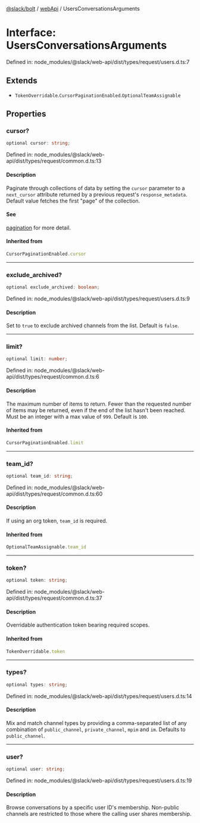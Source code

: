 [@slack/bolt](../../../../index.md) / [webApi](../index.md) / UsersConversationsArguments

# Interface: UsersConversationsArguments

Defined in: node\_modules/@slack/web-api/dist/types/request/users.d.ts:7

## Extends

- `TokenOverridable`.`CursorPaginationEnabled`.`OptionalTeamAssignable`

## Properties

### cursor?

```ts
optional cursor: string;
```

Defined in: node\_modules/@slack/web-api/dist/types/request/common.d.ts:13

#### Description

Paginate through collections of data by setting the `cursor` parameter to a `next_cursor` attribute
returned by a previous request's `response_metadata`.
Default value fetches the first "page" of the collection.

#### See

[pagination](https://api.slack.com/docs/pagination) for more detail.

#### Inherited from

```ts
CursorPaginationEnabled.cursor
```

***

### exclude\_archived?

```ts
optional exclude_archived: boolean;
```

Defined in: node\_modules/@slack/web-api/dist/types/request/users.d.ts:9

#### Description

Set to `true` to exclude archived channels from the list. Default is `false`.

***

### limit?

```ts
optional limit: number;
```

Defined in: node\_modules/@slack/web-api/dist/types/request/common.d.ts:6

#### Description

The maximum number of items to return. Fewer than the requested number of items may be returned,
even if the end of the list hasn't been reached. Must be an integer with a max value of `999`. Default is `100`.

#### Inherited from

```ts
CursorPaginationEnabled.limit
```

***

### team\_id?

```ts
optional team_id: string;
```

Defined in: node\_modules/@slack/web-api/dist/types/request/common.d.ts:60

#### Description

If using an org token, `team_id` is required.

#### Inherited from

```ts
OptionalTeamAssignable.team_id
```

***

### token?

```ts
optional token: string;
```

Defined in: node\_modules/@slack/web-api/dist/types/request/common.d.ts:37

#### Description

Overridable authentication token bearing required scopes.

#### Inherited from

```ts
TokenOverridable.token
```

***

### types?

```ts
optional types: string;
```

Defined in: node\_modules/@slack/web-api/dist/types/request/users.d.ts:14

#### Description

Mix and match channel types by providing a comma-separated list of any combination of
`public_channel`, `private_channel`, `mpim` and `im`. Defaults to `public_channel`.

***

### user?

```ts
optional user: string;
```

Defined in: node\_modules/@slack/web-api/dist/types/request/users.d.ts:19

#### Description

Browse conversations by a specific user ID's membership.
Non-public channels are restricted to those where the calling user shares membership.
